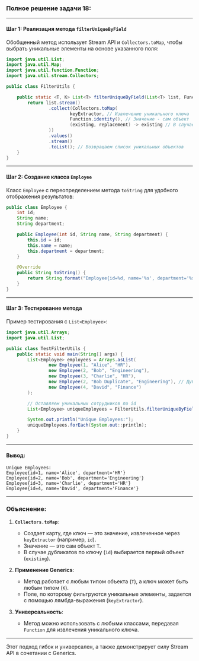 ### Полное решение задачи 18:

---

#### Шаг 1: Реализация метода `filterUniqueByField`

Обобщенный метод использует Stream API и `Collectors.toMap`, чтобы выбрать уникальные элементы на основе указанного поля:

```java
import java.util.List;
import java.util.Map;
import java.util.function.Function;
import java.util.stream.Collectors;

public class FilterUtils {

    public static <T, K> List<T> filterUniqueByField(List<T> list, Function<T, K> keyExtractor) {
        return list.stream()
                .collect(Collectors.toMap(
                        keyExtractor, // Извлечение уникального ключа
                        Function.identity(), // Значение - сам объект
                        (existing, replacement) -> existing // В случае конфликта оставляем первый объект
                ))
                .values()
                .stream()
                .toList(); // Возвращаем список уникальных объектов
    }
}
```

---

#### Шаг 2: Создание класса `Employee`

Класс `Employee` с переопределением метода `toString` для удобного отображения результатов:

```java
public class Employee {
    int id;
    String name;
    String department;

    public Employee(int id, String name, String department) {
        this.id = id;
        this.name = name;
        this.department = department;
    }

    @Override
    public String toString() {
        return String.format("Employee{id=%d, name='%s', department='%s'}", id, name, department);
    }
}
```

---

#### Шаг 3: Тестирование метода

Пример тестирования с `List<Employee>`:

```java
import java.util.Arrays;
import java.util.List;

public class TestFilterUtils {
    public static void main(String[] args) {
        List<Employee> employees = Arrays.asList(
                new Employee(1, "Alice", "HR"),
                new Employee(2, "Bob", "Engineering"),
                new Employee(3, "Charlie", "HR"),
                new Employee(2, "Bob Duplicate", "Engineering"), // Дубликат по id
                new Employee(4, "David", "Finance")
        );

        // Оставляем уникальных сотрудников по id
        List<Employee> uniqueEmployees = FilterUtils.filterUniqueByField(employees, Employee::id);

        System.out.println("Unique Employees:");
        uniqueEmployees.forEach(System.out::println);
    }
}
```

---

#### Вывод:
```
Unique Employees:
Employee{id=1, name='Alice', department='HR'}
Employee{id=2, name='Bob', department='Engineering'}
Employee{id=3, name='Charlie', department='HR'}
Employee{id=4, name='David', department='Finance'}
```

---

### Объяснение:
1. **`Collectors.toMap`**:
   - Создает карту, где ключ — это значение, извлеченное через `keyExtractor` (например, `id`).
   - Значение — это сам объект `T`.
   - В случае дубликатов по ключу (`id`) выбирается первый объект (`existing`).

2. **Применение Generics**:
   - Метод работает с любым типом объекта (`T`), а ключ может быть любым типом (`K`).
   - Поле, по которому фильтруются уникальные элементы, задается с помощью лямбда-выражения (`keyExtractor`).

3. **Универсальность**:
   - Метод можно использовать с любыми классами, передавая `Function` для извлечения уникального ключа.

---

Этот подход гибок и универсален, а также демонстрирует силу Stream API в сочетании с Generics.